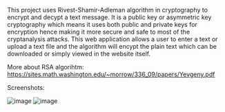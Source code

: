This project uses Rivest-Shamir-Adleman algorithm in cryptography to encrypt and decypt a text message.
It is a public key or asymmetric key cryptography which means it uses both public and private keys for encryption hence making it more secure and safe to most of the cryptanalysis attacks.
This web application allows a user to enter a text or upload a text file and the algorithm will encypt the plain text which can be downloaded or simply viewed in the website itself.

More about RSA algorihtm: https://sites.math.washington.edu/~morrow/336_09/papers/Yevgeny.pdf

Screenshots:

![image](https://user-images.githubusercontent.com/69393792/221806611-85e1185a-3f5b-4328-bfff-a97bcdba2cd6.png)
![image](https://user-images.githubusercontent.com/69393792/221806753-5a8c7130-dba9-4b1c-bf70-f69026d428e7.png)
